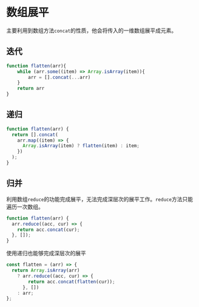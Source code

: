 # 数组展平

主要利用到数组方法`concat`的性质，他会将传入的一维数组展平成元素。

## 迭代

```js
function flatten(arr){
	while (arr.some((item) => Array.isArray(item)){
		arr = [].concat(...arr)
	}
	return arr
}
```

## 递归

```js
function flatten(arr) {
  return [].concat(
    arr.map((item) => {
      Array.isArray(item) ? flatten(item) : item;
    })
  );
}
```

## 归并

利用数组`reduce`的功能完成展平，无法完成深层次的展平工作。`reduce`方法只能遍历一次数组。

```js
function flatten(arr) {
  arr.reduce((acc, cur) => {
    return acc.concat(cur);
  }, []);
}
```

使用递归也能够完成深层次的展平

```js
const flatten = (arr) => {
  return Array.isArray(arr)
    ? arr.reduce((acc, cur) => {
        return acc.concat(flatten(cur));
      }, [])
    : arr;
};
```
